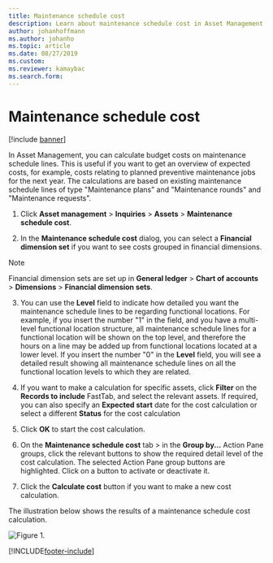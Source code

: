 ```yaml
---
title: Maintenance schedule cost
description: Learn about maintenance schedule cost in Asset Management, including a step-by-step process for calculating budget costs on maintenance schedule lines.
author: johanhoffmann
ms.author: johanho
ms.topic: article
ms.date: 08/27/2019
ms.custom:
ms.reviewer: kamaybac 
ms.search.form: 
---
```


# Maintenance schedule cost

[!include [banner](../../includes/banner.md)]

 

In Asset Management, you can calculate budget costs on maintenance schedule lines. This is useful if you want to get an overview of expected costs, for example, costs relating to planned preventive maintenance jobs for the next year. The calculations are based on existing maintenance schedule lines of type "Maintenance plans" and "Maintenance rounds" and "Maintenance requests".

1. Click **Asset management** > **Inquiries** > **Assets** > **Maintenance schedule cost**.

2. In the **Maintenance schedule cost** dialog, you can select a **Financial dimension set** if you want to see costs grouped in financial dimensions.

>[!NOTE]
>Financial dimension sets are set up in **General ledger** > **Chart of accounts** > **Dimensions** > **Financial dimension sets**.

3. You can use the **Level** field to indicate how detailed you want the maintenance schedule lines to be regarding functional locations. For example, if you insert the number "1" in the field, and you have a multi-level functional location structure, all maintenance schedule lines for a functional location will be shown on the top level, and therefore the hours on a line may be added up from functional locations located at a lower level. If you insert the number "0" in the **Level** field, you will see a detailed result showing all maintenance schedule lines on all the functional location levels to which they are related.

4. If you want to make a calculation for specific assets, click **Filter** on the **Records to include** FastTab, and select the relevant assets. If required, you can also specify an **Expected start** date for the cost calculation or select a different **Status** for the cost calculation

5. Click **OK** to start the cost calculation.

6. On the **Maintenance schedule cost** tab > in the **Group by...** Action Pane groups, click the relevant buttons to show the required detail level of the cost calculation. The selected Action Pane group buttons are highlighted. Click on a button to activate or deactivate it.

7. Click the **Calculate cost** button if you want to make a new cost calculation.

The illustration below shows the results of a maintenance schedule cost calculation.

![Figure 1.](media/17-preventive-maintenance.png)



[!INCLUDE[footer-include](../../../includes/footer-banner.md)]